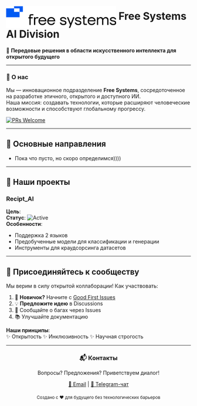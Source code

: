# <img src="logo.svg" alt="Free Systems Logo" width="300" style="vertical-align: middle"/>   Free Systems AI Division

🚀 **Передовые решения в области искусственного интеллекта для открытого будущего**

---

### 🌟 О нас
Мы — инновационное подразделение **Free Systems**, сосредоточенное на разработке этичного, открытого и доступного ИИ.  
Наша миссия: создавать технологии, которые расширяют человеческие возможности и способствуют глобальному прогрессу.

[![PRs Welcome](https://img.shields.io/badge/PRs-Welcome-brightgreen.svg)](https://github.com/free-systems/ai/pulls)

---

## 🧠 Основные направления
- Пока что пусто, но скоро определимся))))
---

## 🚀 Наши проекты

### Recipt_AI
**Цель**:   
**Статус**: ![Active](https://img.shields.io/badge/status-active-success)  
**Особенности**:
- Поддержка 2 языков
- Предобученные модели для классификации и генерации
- Инструменты для краудсорсинга датасетов


---

## 🤝 Присоединяйтесь к сообществу
Мы верим в силу открытой коллаборации! Как участвовать:
1. 🌱 **Новичок?** Начните с [Good First Issues](https://github.com/freeSystemsAi/contribute)
2. 💡 **Предложите идею** в Discussions
3. 🐛 Сообщайте о багах через Issues
4. 📚 Улучшайте документацию

**Наши принципы**:  
✨ Открытость ✨ Инклюзивность ✨ Научная строгость

---

<div align="center">
  <h3>📬 Контакты</h3>
  <p>Вопросы? Предложения? Приветствуем диалог!</p>
  <p>
    <a href="mailto:info@free-sys.ru">📧 Email</a> |  
    <a href="https://t.me/free_systems_ai">📢 Telegram-чат</a>
  </p>
  <sub>Создано с ❤️ для будущего без технологических барьеров</sub>
</div>

